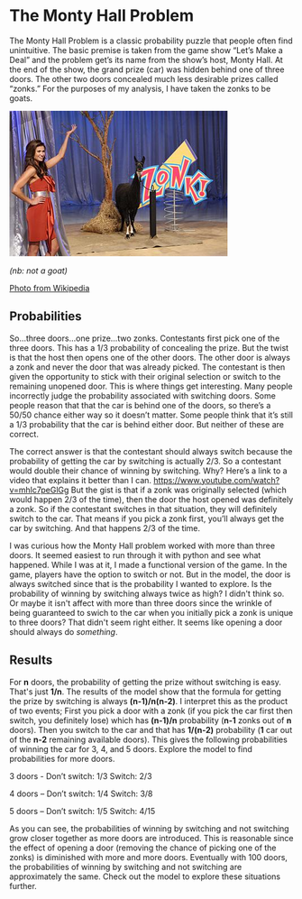 # The Monty Hall Problem

The Monty Hall Problem is a classic probability puzzle that people often find unintuitive. The basic premise is taken from the game show “Let’s Make a Deal” and the problem get’s its name from the show’s host, Monty Hall. At the end of the show, the grand prize (car) was hidden behind one of three doors. The other two doors concealed much less desirable prizes called “zonks.” For the purposes of my analysis, I have taken the zonks to be goats. 

![not a goat](https://github.com/amitschelen/Monty-Hall/blob/main/2009lmadzonkgoat.jpg "not a goat")

*(nb: not a goat)*

[Photo from Wikipedia](https://en.wikipedia.org/wiki/Let%27s_Make_a_Deal#/media/File:2009lmadzonkgoat.jpg)

## Probabilities
So…three doors…one prize…two zonks.  Contestants first pick one of the three doors. This has a 1/3 probability of concealing the prize. But the twist is that the host then opens one of the other doors. The other door is always a zonk and never the door that was already picked. The contestant is then given the opportunity to stick with their original selection or switch to the remaining unopened door. This is where things get interesting. Many people incorrectly judge the probability associated with switching doors. Some people reason that that the car is behind one of the doors, so there’s a 50/50 chance either way so it doesn’t matter. Some people think that it’s still a 1/3 probability that the car is behind either door. But neither of these are correct.

The correct answer is that the contestant should always switch because the probability of getting the car by switching is actually 2/3. So a contestant would double their chance of winning by switching. Why? Here’s a link to a video that explains it better than I can. https://www.youtube.com/watch?v=mhlc7peGlGg  But the gist is that if a zonk was originally selected (which would happen 2/3 of the time), then the door the host opened was definitely a zonk. So if the contestant switches in that situation, they will definitely switch to the car. That means if you pick a zonk first, you’ll always get the car by switching. And that happens 2/3 of the time.

I was curious how the Monty Hall problem worked with more than three doors. It seemed easiest to run through it with python and see what happened. While I was at it, I made a functional version of the game. In the game, players have the option to switch or not. But in the model, the door is always switched since that is the probability I wanted to explore. Is the probability of winning by switching always twice as high? I didn't think so. Or maybe it isn't affect with more than three doors since the wrinkle of being guaranteed to swich to the car when you initially pick a zonk is unique to three doors? That didn't seem right either. It seems like opening a door should always do *something*.

## Results
For **n** doors, the probability of getting the prize without switching is easy. That's just **1/n**. The results of the model show that the formula for getting the prize by switching is always **(n-1)/n(n-2)**. I interpret this as the product of two events; First you pick a door with a zonk (if you pick the car first then switch, you definitely lose) which has **(n-1)/n** probability (**n-1** zonks out of **n** doors). Then you switch to the car and that has **1/(n-2)** probability (**1** car out of the **n-2** remaining available doors). This gives the following probabilities of winning the car for 3, 4, and 5 doors. Explore the model to find probabilities for more doors.

3 doors - Don’t switch:   1/3   Switch:   2/3

4 doors – Don’t switch:   1/4   Switch:   3/8

5 doors – Don’t switch:   1/5   Switch:   4/15

As you can see, the probabilities of winning by switching and not switching grow closer together as more doors are introduced. This is reasonable since the effect of opening a door (removing the chance of picking one of the zonks) is diminished with more and more doors. Eventually with 100 doors, the probabilities of winning by switching and not switching are approximately the same. Check out the model to explore these situations further.
